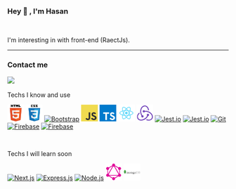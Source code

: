 ### Hey 👋 , I'm **Hasan**
</br>

I'm interesting in with front-end (RaectJs).

---

### Contact me

[<img width="22" src="https://unpkg.com/simple-icons@6.15.0/icons/linkedin.svg" />][Linkedin]

[Linkedin]: https://www.linkedin.com/in/hasan-g%C3%BCder-3229a5174/


Techs I know and use

<a href="https://www.w3.org/html/"><img src="https://raw.githubusercontent.com/github/explore/80688e429a7d4ef2fca1e82350fe8e3517d3494d/topics/html/html.png" alt="Html" width="38"></a>
<a href="https://www.w3.org/Style/CSS/Overview.en.html"><img src="https://raw.githubusercontent.com/github/explore/80688e429a7d4ef2fca1e82350fe8e3517d3494d/topics/css/css.png" alt="Css" width="38"></a>
<a href="https://getbootstrap.com/"><img src="https://upload.wikimedia.org/wikipedia/commons/thumb/b/b2/Bootstrap_logo.svg/512px-Bootstrap_logo.svg.png" alt="Bootstrap" width="38"></a>
<a href="https://developer.mozilla.org/en-US/docs/Web/JavaScript"><img src="https://raw.githubusercontent.com/github/explore/80688e429a7d4ef2fca1e82350fe8e3517d3494d/topics/javascript/javascript.png" alt="JavaScript.js" width="38"></a>
<a href="https://www.typescriptlang.org/"><img src="https://raw.githubusercontent.com/github/explore/80688e429a7d4ef2fca1e82350fe8e3517d3494d/topics/typescript/typescript.png" alt="TypeScript" width="38"></a>
<a href="https://reactjs.org/"><img src="https://raw.githubusercontent.com/github/explore/80688e429a7d4ef2fca1e82350fe8e3517d3494d/topics/react/react.png" alt="React.js" width="38"></a>
<a href="https://redux.js.org/"><img src="https://raw.githubusercontent.com/github/explore/80688e429a7d4ef2fca1e82350fe8e3517d3494d/topics/redux/redux.png" alt="Redux" width="38"></a>
<a href="https://jestjs.io/"><img src="https://miro.medium.com/max/600/1*i37IyHf6vnhqWIA9osxU3w.png" alt="Jest.io" width="38"></a>
<a href="https://testing-library.com/docs/react-testing-library/intro/"><img src="https://testing-library.com/img/octopus-128x128.png" alt="Jest.io" width="38"></a>
<a href="https://git-scm.com/"><img src="https://git-scm.com/images/logos/downloads/Git-Icon-1788C.png" alt="Git" width="38"></a>
<a href="https://firebase.google.com/"><img src="https://www.gstatic.com/devrel-devsite/prod/v08e2e903ad39eb3009107f1f989d23e4c4355077353141378a1120a265a09142/firebase/images/touchicon-180.png" alt="Firebase" width="38"></a>
<a href="https://ant.design/"><img src="https://gw.alipayobjects.com/zos/rmsportal/KDpgvguMpGfqaHPjicRK.svg" alt="Firebase" width="38"></a>

</br>

Techs I will learn soon

<a href="https://nextjs.org/"><img src="https://upload.wikimedia.org/wikipedia/commons/thumb/8/8e/Nextjs-logo.svg/800px-Nextjs-logo.svg.png" alt="Next.js" width="38"></a>
<a href="https://expressjs.com/"><img src="https://expressjs.com/images/express-facebook-share.png" alt="Express.js" width="38"></a>
<a href="https://nodejs.org/en/"><img src="https://upload.wikimedia.org/wikipedia/commons/thumb/d/d9/Node.js_logo.svg/800px-Node.js_logo.svg.png" alt="Node.js" width="38"></a>
<a href="https://graphql.org/"><img src="https://raw.githubusercontent.com/github/explore/80688e429a7d4ef2fca1e82350fe8e3517d3494d/topics/graphql/graphql.png" alt="Graphql" width="38"></a>
<a href="https://www.mongodb.com/"><img src="https://raw.githubusercontent.com/github/explore/80688e429a7d4ef2fca1e82350fe8e3517d3494d/topics/mongodb/mongodb.png" alt="Mongodb" width="38"></a>
